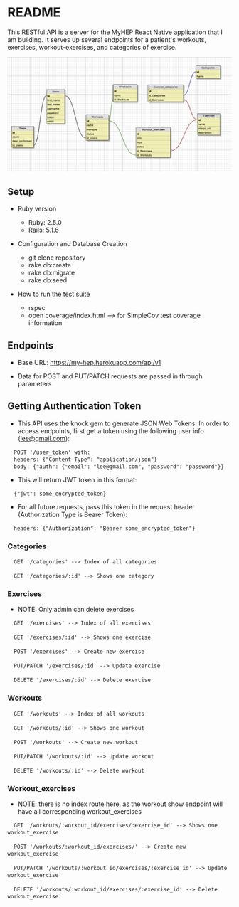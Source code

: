 # README

This RESTful API is a server for the MyHEP React Native application that I am building. It serves up several endpoints for a patient's workouts, exercises, workout-exercises, and categories of exercise.

![alt text](myHEP_schema.png)

## Setup

* Ruby version
  - Ruby: 2.5.0
  - Rails: 5.1.6

* Configuration and Database Creation
  - git clone repository
  - rake db:create
  - rake db:migrate
  - rake db:seed

* How to run the test suite
  - rspec
  - open coverage/index.html --> for SimpleCov test coverage information

## Endpoints

* Base URL: https://my-hep.herokuapp.com/api/v1

* Data for POST and PUT/PATCH requests are passed in through parameters

## Getting Authentication Token

* This API uses the knock gem to generate JSON Web Tokens. In order to access endpoints, first get a token using the following user info (lee@gmail.com):

```
  POST '/user_token' with:
  headers: {"Content-Type": "application/json"}
  body: {"auth": {"email": "lee@gmail.com", "password": "password"}}
```

* This will return JWT token in this format:

```
  {"jwt": some_encrypted_token}
```

* For all future requests, pass this token in the request header (Authorization Type is Bearer Token):

```
  headers: {"Authorization": "Bearer some_encrypted_token"}
```

### Categories

```
  GET '/categories' --> Index of all categories

  GET '/categories/:id' --> Shows one category
```

### Exercises
* NOTE: Only admin can delete exercises

```
  GET '/exercises' --> Index of all exercises

  GET '/exercises/:id' --> Shows one exercise

  POST '/exercises' --> Create new exercise

  PUT/PATCH '/exercises/:id' --> Update exercise

  DELETE '/exercises/:id' --> Delete exercise
```

### Workouts

```
  GET '/workouts' --> Index of all workouts

  GET '/workouts/:id' --> Shows one workout

  POST '/workouts' --> Create new workout

  PUT/PATCH '/workouts/:id' --> Update workout

  DELETE '/workouts/:id' --> Delete workout
```

### Workout_exercises
* NOTE: there is no index route here, as the workout show endpoint will have all corresponding workout_exercises

```
  GET '/workouts/:workout_id/exercises/:exercise_id' --> Shows one workout_exercise

  POST '/workouts/:workout_id/exercises/' --> Create new workout_exercise

  PUT/PATCH '/workouts/:workout_id/exercises/:exercise_id' --> Update workout_exercise

  DELETE '/workouts/:workout_id/exercises/:exercise_id' --> Delete workout_exercise
```
